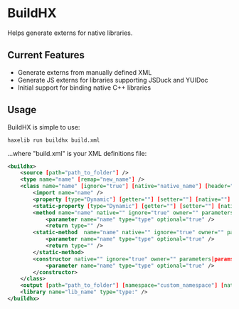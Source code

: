 BuildHX
=======

Helps generate externs for native libraries.

Current Features
----------------

* Generate externs from manually defined XML
* Generate JS externs for libraries supporting JSDuck and YUIDoc
* Initial support for binding native C++ libraries

Usage
-----

BuildHX is simple to use:
	
	haxelib run buildhx build.xml
	
...where "build.xml" is your XML definitions file:

```xml
<buildhx>
	<source [path="path_to_folder"] />
	<type name="name" [remap="new_name"] />
	<class name="name" [ignore="true"] [native="native_name"] [header="native_header"] [type=""] [extends="parent_class_name"] [implements="a,b"] [config="true"]>
	    <import name="name" />
	    <property [type="Dynamic"] [getter=""] [setter=""] [native=""] [ignore="true"] [owner=""] [static="true"] />
	    <static-property [type="Dynamic"] [getter=""] [setter=""] [native=""] [ignore="true"] [owner=""] />
	    <method name="name" native="" ignore="true" owner="" parameters|params="" return="" [static="true"]>
	        <parameter name="name" type="type" optional="true" />
	        <return type="" />
	    <static-method  name="name" native="" ignore="true" owner="" parameters|params="" return="">
	        <parameter name="name" type="type" optional="true" />
	        <return type="" />
	    </static-method>
	    <constructor native="" ignore="true" owner="" parameters|params="" [static="true"]>
	        <parameter name="name" type="type" optional="true" />
	    </constructor>
	</class>
	<output [path="path_to_folder"] [namespace="custom_namespace"] [native="native_namespace"] />
	<library name="lib_name" type="type:" />
</buildhx>
```
